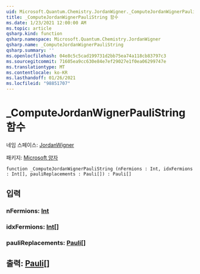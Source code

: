 ```yaml
---
uid: Microsoft.Quantum.Chemistry.JordanWigner._ComputeJordanWignerPauliString
title: _ComputeJordanWignerPauliString 함수
ms.date: 1/23/2021 12:00:00 AM
ms.topic: article
qsharp.kind: function
qsharp.namespace: Microsoft.Quantum.Chemistry.JordanWigner
qsharp.name: _ComputeJordanWignerPauliString
qsharp.summary: ''
ms.openlocfilehash: 04e8c5c5cad199731d2bb75ea74a118cb83797c3
ms.sourcegitcommit: 71605ea9cc630e84e7ef29027e1f0ea06299747e
ms.translationtype: MT
ms.contentlocale: ko-KR
ms.lasthandoff: 01/26/2021
ms.locfileid: "98851707"
---
```

# <a name="_computejordanwignerpaulistring-function"></a>_ComputeJordanWignerPauliString 함수

네임 스페이스: [JordanWigner](xref:Microsoft.Quantum.Chemistry.JordanWigner)

패키지: [Microsoft 양자](https://nuget.org/packages/Microsoft.Quantum.Chemistry)




```qsharp
function _ComputeJordanWignerPauliString (nFermions : Int, idxFermions : Int[], pauliReplacements : Pauli[]) : Pauli[]
```


## <a name="input"></a>입력

### <a name="nfermions--int"></a>nFermions: [Int](xref:microsoft.quantum.lang-ref.int)




### <a name="idxfermions--int"></a>idxFermions: [Int](xref:microsoft.quantum.lang-ref.int)[]




### <a name="paulireplacements--pauli"></a>pauliReplacements: [Pauli](xref:microsoft.quantum.lang-ref.pauli)[]





## <a name="output--pauli"></a>출력: [Pauli](xref:microsoft.quantum.lang-ref.pauli)[]

